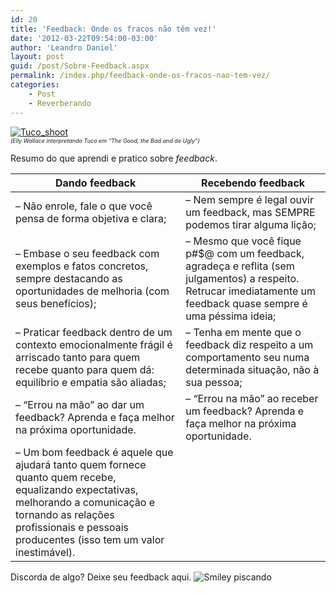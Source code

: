 ```yaml
---
id: 20
title: 'Feedback: Onde os fracos não têm vez!'
date: '2012-03-22T09:54:00-03:00'
author: 'Leandro Daniel'
layout: post
guid: /post/Sobre-Feedback.aspx
permalink: /index.php/feedback-onde-os-fracos-nao-tem-vez/
categories:
    - Post
    - Reverberando
---
```


[![Tuco_shoot](http://leandrodaniel.com/pics/Tuco_shoot_thumb_1.png "Tuco_shoot")](http://leandrodaniel.com/pics/Tuco_shoot_1.png)   
<span style="font-size: xx-small;">*(Elly Wallace interpretando Tuco em “The Good, the Bad and de Ugly”)*</span>

Resumo do que aprendi e pratico sobre *feedback*.

| **Dando feedback** | **Recebendo feedback** |
|---|---|
| – Não enrole, fale o que você pensa de forma objetiva e clara; | – Nem sempre é legal ouvir um feedback, mas SEMPRE podemos tirar alguma lição; |
| – Embase o seu feedback com exemplos e fatos concretos, sempre destacando as oportunidades de melhoria (com seus benefícios); | – Mesmo que você fique p#$@ com um feedback, agradeça e reflita (sem julgamentos) a respeito. Retrucar imediatamente um feedback quase sempre é uma péssima ideia; |
| – Praticar feedback dentro de um contexto emocionalmente frágil é arriscado tanto para quem recebe quanto para quem dá: equilíbrio e empatia são aliadas; | – Tenha em mente que o feedback diz respeito a um comportamento seu numa determinada situação, não à sua pessoa; |
| – “Errou na mão” ao dar um feedback? Aprenda e faça melhor na próxima oportunidade. | – “Errou na mão” ao receber um feedback? Aprenda e faça melhor na próxima oportunidade. |
| – Um bom feedback é aquele que ajudará tanto quem fornece quanto quem recebe, equalizando expectativas, melhorando a comunicação e tornando as relações profissionais e pessoais producentes (isso tem um valor inestimável). |

Discorda de algo? Deixe seu feedback aqui. ![Smiley piscando](http://leandrodaniel.com/pics/wlEmoticon-winkingsmile_2.png)